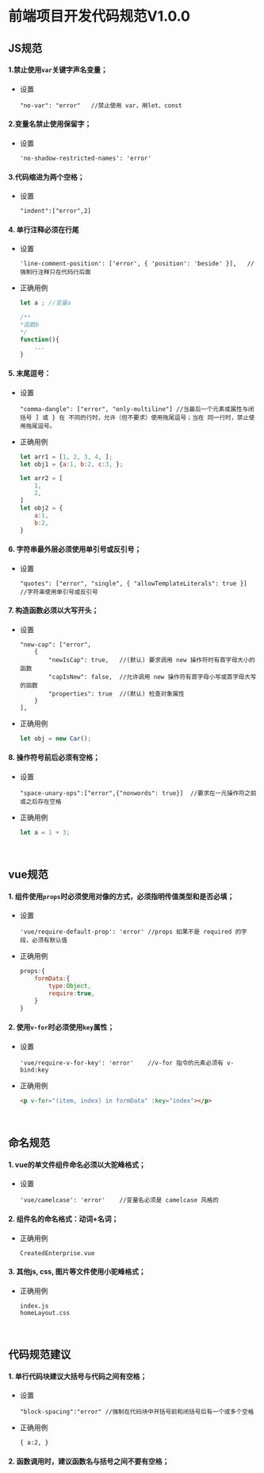 # 前端项目开发代码规范V1.0.0

## JS规范

#### 1.禁止使用`var`关键字声名变量；
- 设置
	```readme
    "no-var": "error"	//禁止使用 var，用let、const
	```


#### 2.变量名禁止使用保留字；
- 设置
	```readme
    'no-shadow-restricted-names': 'error'
	```


#### 3.代码缩进为两个空格；
- 设置
	```readme
	"indent":["error",2]
	```


#### 4. 单行注释必须在行尾
- 设置
	```readme
    'line-comment-position': ['error', { 'position': 'beside' }],	//强制行注释只在代码行后面
	```
- 正确用例

	```js
	let a ; //变量a

	/**
	*函数b
	*/
	function(){
		...
	}
	```


#### 5. 末尾逗号：
- 设置
	
	```readme
	"comma-dangle": ["error", "only-multiline"]	//当最后一个元素或属性与闭括号 ] 或 } 在 不同的行时，允许（但不要求）使用拖尾逗号；当在 同一行时，禁止使用拖尾逗号。
	```
		

- 正确用例

	```js
	let arr1 = [1, 2, 3, 4, ];
	let obj1 = {a:1, b:2, c:3, };

	let arr2 = [
		1,
		2,
	]
	let obj2 = {
		a:1,
		b:2,
	}
	```

#### 6. 字符串最外层必须使用单引号或反引号；
- 设置
	```readme
	"quotes": ["error", "single", { "allowTemplateLiterals": true }]	//字符串使用单引号或反引号
	```


#### 7. 构造函数必须以大写开头；
- 设置
	```readme
	"new-cap": ["error",
		{
        	"newIsCap": true,	//(默认) 要求调用 new 操作符时有首字母大小的函数
            "capIsNew": false,	//允许调用 new 操作符有首字母小写或首字母大写的函数
            "properties": true	//(默认) 检查对象属性
        }
    ],
	```
- 正确用例
	```js
	let obj = new Car();
	```
#### 8. 操作符号前后必须有空格；
- 设置
	```readme
    "space-unary-ops":["error",{"nonwords": true}]	//要求在一元操作符之前或之后存在空格 
	```
- 正确用例
	```js
	let a = 1 + 3;
	```

<br/>

## vue规范

#### 1. 组件使用`props`时必须使用对像的方式，必须指明传值类型和是否必填；
- 设置
	```readme
    'vue/require-default-prop': 'error'	//props 如果不是 required 的字段，必须有默认值
	```

- 正确用例
	```js
	props:{
		formData:{
			type:Object,
			require:true,
		}
	}
	```

#### 2. 使用`v-for`时必须使用`key`属性；
- 设置
	```readme
    'vue/require-v-for-key': 'error'	//v-for 指令的元素必须有 v-bind:key
	```

- 正确用例
	```html
	<p v-for="(item, index) in formData" :key="index"></p>
	```
	
<br/>

## 命名规范

#### 1. vue的单文件组件命名必须以大驼峰格式；
- 设置
	```readme
    'vue/camelcase': 'error'	//变量名必须是 camelcase 风格的
	```


#### 2. 组件名的命名格式：动词+名词；

- 正确用例
	```
	CreatedEnterprise.vue
	```
#### 3. 其他js, css, 图片等文件使用小驼峰格式；

- 正确用例
	```
	index.js
	homeLayout.css
	```

	
<br/>

## 代码规范建议

#### 1. 单行代码块建议大括号与代码之间有空格；
- 设置
	```readme
    "block-spacing":"error"	//强制在代码块中开括号前和闭括号后有一个或多个空格
	```
- 正确用例

	```
	{ a:2, }
	```
#### 2. 函数调用时，建议函数名与括号之间不要有空格；

